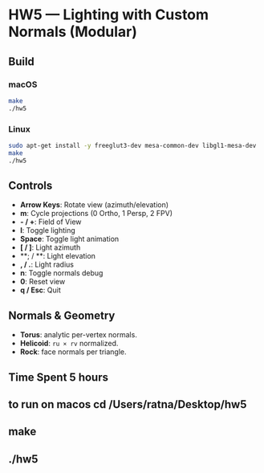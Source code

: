 # HW5 — Lighting with Custom Normals (Modular)

## Build
### macOS
```bash
make
./hw5
```

### Linux

```bash
sudo apt-get install -y freeglut3-dev mesa-common-dev libgl1-mesa-dev
make
./hw5
```

## Controls

* **Arrow Keys**: Rotate view (azimuth/elevation)
* **m**: Cycle projections (0 Ortho, 1 Persp, 2 FPV)
* **- / +**: Field of View
* **l**: Toggle lighting
* **Space**: Toggle light animation
* **[ / ]**: Light azimuth
* **; / \**: Light elevation
* **, / .**: Light radius
* **n**: Toggle normals debug
* **0**: Reset view
* **q / Esc**: Quit

## Normals & Geometry

* **Torus**: analytic per-vertex normals.
* **Helicoid**: `ru × rv` normalized.
* **Rock**: face normals per triangle.

## Time Spent 5 hours

## to run on macos cd /Users/ratna/Desktop/hw5
## make
## ./hw5